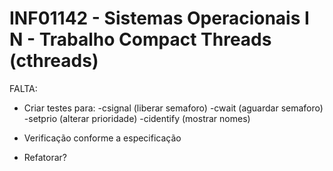 # INF01142 - Sistemas Operacionais I N - Trabalho Compact Threads (cthreads)

FALTA: 
* Criar testes para:
  -csignal (liberar semaforo)
  -cwait (aguardar semaforo)
  -setprio (alterar prioridade)
  -cidentify (mostrar nomes)
  
* Verificação conforme a especificação

* Refatorar?


